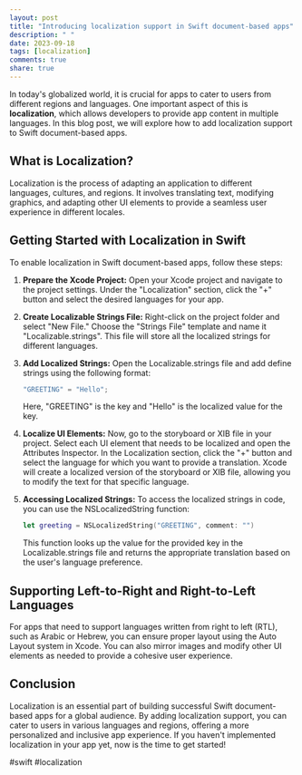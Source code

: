 ```yaml
---
layout: post
title: "Introducing localization support in Swift document-based apps"
description: " "
date: 2023-09-18
tags: [localization]
comments: true
share: true
---
```


In today's globalized world, it is crucial for apps to cater to users from different regions and languages. One important aspect of this is **localization**, which allows developers to provide app content in multiple languages. In this blog post, we will explore how to add localization support to Swift document-based apps.

## What is Localization?

Localization is the process of adapting an application to different languages, cultures, and regions. It involves translating text, modifying graphics, and adapting other UI elements to provide a seamless user experience in different locales.

## Getting Started with Localization in Swift

To enable localization in Swift document-based apps, follow these steps:

1. **Prepare the Xcode Project:** Open your Xcode project and navigate to the project settings. Under the "Localization" section, click the "+" button and select the desired languages for your app.

2. **Create Localizable Strings File:** Right-click on the project folder and select "New File." Choose the "Strings File" template and name it "Localizable.strings". This file will store all the localized strings for different languages.

3. **Add Localized Strings:** Open the Localizable.strings file and add define strings using the following format:

   ```swift
   "GREETING" = "Hello";
   ```

   Here, "GREETING" is the key and "Hello" is the localized value for the key.

4. **Localize UI Elements:** Now, go to the storyboard or XIB file in your project. Select each UI element that needs to be localized and open the Attributes Inspector. In the Localization section, click the "+" button and select the language for which you want to provide a translation. Xcode will create a localized version of the storyboard or XIB file, allowing you to modify the text for that specific language.

5. **Accessing Localized Strings:** To access the localized strings in code, you can use the NSLocalizedString function:

   ```swift
   let greeting = NSLocalizedString("GREETING", comment: "")
   ```

   This function looks up the value for the provided key in the Localizable.strings file and returns the appropriate translation based on the user's language preference.

## Supporting Left-to-Right and Right-to-Left Languages

For apps that need to support languages written from right to left (RTL), such as Arabic or Hebrew, you can ensure proper layout using the Auto Layout system in Xcode. You can also mirror images and modify other UI elements as needed to provide a cohesive user experience.

## Conclusion

Localization is an essential part of building successful Swift document-based apps for a global audience. By adding localization support, you can cater to users in various languages and regions, offering a more personalized and inclusive app experience. If you haven't implemented localization in your app yet, now is the time to get started!

#swift #localization